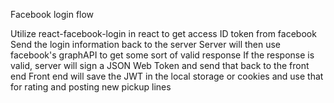 Facebook login flow

Utilize react-facebook-login in react to get access ID token from facebook
Send the login information back to the server
Server will then use facebook's graphAPI to get some sort of valid response
If the response is valid, server will sign a JSON Web Token and send that back to the front end
Front end will save the JWT in the local storage or cookies and use that for rating and posting new pickup lines